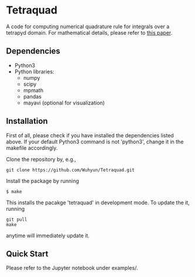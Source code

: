 # Tetraquad
A code for computing numerical quadrature rule for integrals over a tetrapyd domain. For mathematical details, please refer to [this paper](https://arxiv.org/abs/2305.14646).

## Dependencies

- Python3
- Python libraries:
    - numpy
    - scipy
    - mpmath
    - pandas
    - mayavi (optional for visualization)

## Installation
First of all, please check if you have installed the dependencies listed above. If your default Python3 command is not 'python3', change it in the makefile accordingly.

Clone the repository by, e.g.,
```
git clone https://github.com/Wuhyun/Tetraquad.git
```

Install the package by running
```
$ make
```
This installs the pacakge 'tetraquad' in development mode. To update the it, running
 ```
 git pull
 make
 ```
anytime will immediately update it.



## Quick Start

Please refer to the Jupyter notebook under examples/.
